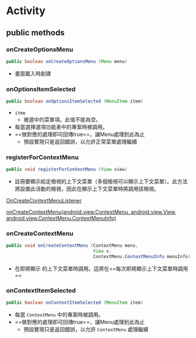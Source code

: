 # Activity

## public methods

### onCreateOptionsMenu
```java
public boolean onCreateOptionsMenu (Menu menu)
```
- 畫面載入時創建

### onOptionsItemSelected
```java
public boolean onOptionsItemSelected (MenuItem item)
```
- `itme`
	- 被選中的菜單項。此值不能為空。
- 每當選擇選項功能表中的專案時被調用。
- ==做對應的處理即可回傳true==，讓Menu處理到此為止
	- 預設實現只是返回錯誤，以允許正常菜單處理繼續


### registerForContextMenu
```java
public void registerForContextMenu (View view)
```
- 註冊要顯示給定檢視的上下文菜單（多個檢視可以顯示上下文菜單）。此方法將設置此活動的檢視，因此在顯示上下文菜單時將調用該檢視。

[OnCreateContextMenuListener](https://developer.android.com/reference/android/view/View.OnCreateContextMenuListener)

[onCreateContextMenu(android.view.ContextMenu, android.view.View, android.view.ContextMenu.ContextMenuInfo)](https://developer.android.com/reference/android/app/Activity#onCreateContextMenu(android.view.ContextMenu,%20android.view.View,%20android.view.ContextMenu.ContextMenuInfo))

### onCreateContextMenu
```java
public void onCreateContextMenu (ContextMenu menu, 
                				 View v, 
                				 ContextMenu.ContextMenuInfo menuInfo)
```
- 在即將顯示 的上下文菜單時調用。這將在==每次即將顯示上下文菜單時調用==

### onContextItemSelected
```java
public boolean onContextItemSelected (MenuItem item)
```
- 每當 `ContextMenu` 中的專案時被調用。
- ==做對應的處理即可回傳true==，讓Menu處理到此為止
	- 預設實現只是返回錯誤，以允許 `ContextMenu` 處理繼續